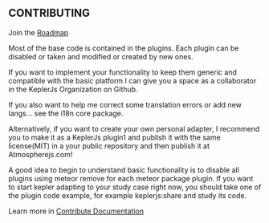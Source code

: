 ## CONTRIBUTING

Join the [Roadmap](http://bit.ly/KeplerJsRoadmap)

Most of the base code is contained in the plugins.
Each plugin can be disabled or taken and modified or created by new ones.

If you want to implement your functionality to keep them generic and compatible with the basic platform I can give you a space as a collaborator in the KeplerJs Organization on Github.

If you also want to help me correct some translation errors or add new langs… see the i18n core package.

Alternatively, if you want to create your own personal adapter, I recommend you to make it as a KeplerJs plugin1 and publish it with the same license(MIT) in a your public repository and then publish it at Atmospherejs.com!

A good idea to begin to understand basic functionality is to disable all plugins using meteor remove for each meteor package plugin.
If you want to start kepler adapting to your study case right now, you should take one of the plugin code example, for example keplerjs:share and study its code.

Learn more in [Contribute Documentation](http://docs.keplerjs.io/contribute.html)
